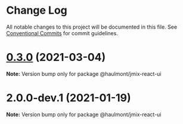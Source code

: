 # Change Log

All notable changes to this project will be documented in this file.
See [Conventional Commits](https://conventionalcommits.org) for commit guidelines.

# [0.3.0](https://github.com/haulmont/jmix-frontend/tree/master/packages/jmix-react-ui/compare/@haulmont/jmix-react-ui@0.3.0-beta.2...@haulmont/jmix-react-ui@0.3.0) (2021-03-04)

**Note:** Version bump only for package @haulmont/jmix-react-ui





# 2.0.0-dev.1 (2021-01-19)

**Note:** Version bump only for package @haulmont/jmix-react-ui
